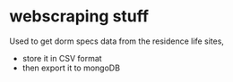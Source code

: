# webscraping stuff

Used to get dorm specs data from the residence life sites,

- store it in CSV format
- then export it to mongoDB